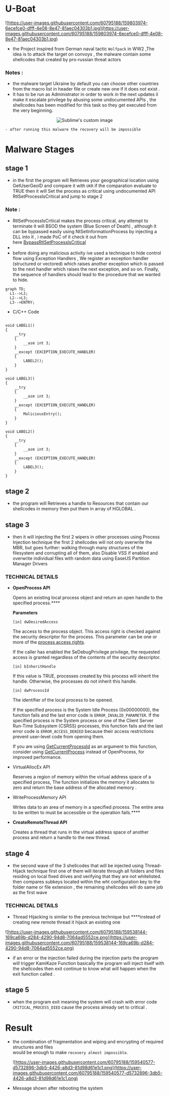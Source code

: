 # U-Boat

![https://user-images.githubusercontent.com/60795188/159803974-6ecefce0-dfff-4e08-8e47-81aec04303b1.jpg](https://user-images.githubusercontent.com/60795188/159803974-6ecefce0-dfff-4e08-8e47-81aec04303b1.jpg)

- the Project inspired from German naval tactic `Wolfpack` in WW2 ,The idea is to attack the target on convoys , the malware contain some shellcodes that created by pro-russian threat actors

### Notes :

- the malware target Ukraine by default you can choose other countries from the macro list in header file or create new one if it does not exist .
- It has to be run as Administrator in order to work in the next updates il make it escalate privilege by abusing some undocumented APIs , the shellcodes has been modified for this task so they get executed from the very beginning.

<p align="center">
  <img src="https://user-images.githubusercontent.com/60795188/180663497-afeb1572-7c32-46dd-acdd-2bfe0e38174b.png" alt="Sublime's custom image"/>
</p>

```
- after running this malware the recovery will be impossible
```

# Malware Stages

## stage 1

- in the first the program will Retrieves your geographical location using GetUserGeoID and compare it with `UKR` if the comparation evaluate to TRUE then it will Set the process as critical using undocumented API RtlSetProcessIsCritical and jump to stage 2

### Note :

- RtlSetProcessIsCritical makes the process critical, any attempt to terminate it will BSOD the system (Blue Screen of Death) , although it can be bypassed easily using NtSetInformationProcess by injecting a DLL into it , i made PoC of it check it out from here [BypassRtlSetProcessIsCritical](https://github.com/ZeroM3m0ry/BypassRtlSetProcessIsCritical)
- 
- before doing any malicious activity ive used a technique to hide control flow using Exception Handlers , We register an exception handler (structured or vectored) which raises another exception which is passed to the next handler which raises the next exception, and so on. Finally, the sequence of handlers should lead to the procedure that we wanted to hide.

```mermaid
graph TD;
  L1-->L2;
  L2-->L3;
  L3-->ENTRY;
```

- C/C++ Code

```

void LABEL1()
{
    __try
    {
        __asm int 3;
    }
    __except (EXCEPTION_EXECUTE_HANDLER)
    {
        LABEL2();
    }
}

void LABEL3()
{
    __try
    {
        __asm int 3;
    }
    __except (EXCEPTION_EXECUTE_HANDLER)
    {
        MaliciousEntry();
    }
}

void LABEL2()
{
    __try
    {
        __asm int 3;
    }
    __except (EXCEPTION_EXECUTE_HANDLER)
    {
        LABEL3();
    }
}

```

## stage 2

- the program will Retrieves a handle to Resources that contain our shellcodes in memory then put them in array of HGLOBAL .

## stage 3

- then it will injecting the first 2 wipers in other processes using Process Injection technique the first 2 shellcodes will not only overwrite the MBR, but goes further: walking through many structures of the filesystem and corrupting all of them, also Disable VSS if enabled and overwrite individual files with random data using EaseUS Partition Manager Drivers

### ****TECHNICAL DETAILS****

- ****OpenProcess API****
    
    Opens an existing local process object and return an open handle to the specified process.****
    
    **Parameters**
    
    `[in] dwDesiredAccess`
    
    The access to the process object. This access right is checked against the security descriptor for the process. This parameter can be one or more of the [process access rights](https://docs.microsoft.com/en-us/windows/desktop/ProcThread/process-security-and-access-rights).
    
    If the caller has enabled the SeDebugPrivilege privilege, the requested access is granted regardless of the contents of the security descriptor.
    
    `[in] bInheritHandle`
    
    If this value is TRUE, processes created by this process will inherit the handle. Otherwise, the processes do not inherit this handle.
    
    `[in] dwProcessId`
    
    The identifier of the local process to be opened.
    
    If the specified process is the System Idle Process (0x00000000), the function fails and the last error code is `ERROR_INVALID_PARAMETER`. If the specified process is the System process or one of the Client Server Run-Time Subsystem (CSRSS) processes, this function fails and the last error code is `ERROR_ACCESS_DENIED` because their access restrictions prevent user-level code from opening them.
    
    If you are using [GetCurrentProcessId](https://docs.microsoft.com/en-us/windows/desktop/api/processthreadsapi/nf-processthreadsapi-getcurrentprocessid) as an argument to this function, consider using [GetCurrentProcess](https://docs.microsoft.com/en-us/windows/desktop/api/processthreadsapi/nf-processthreadsapi-getcurrentprocess) instead of OpenProcess, for improved performance.
    
- VirtualAllocEx API
    
    Reserves a region of memory within the virtual address space of a specified process, The function initializes the memory it allocates to zero and return the base address of the allocated memory .
    
- WriteProcessMemory API
    
    Writes data to an area of memory in a specified process. The entire area to be written to must be accessible or the operation fails.****
    
- **CreateRemoteThread API**
    
    Creates a thread that runs in the virtual address space of another process and return a handle to the new thread.
    

## stage 4

- the second wave of the 3 shellcodes that will be injected using Thread-Hijack technique first one of them will iterate through all folders and files residing on local fixed drives and verifying that they are not whitelisted. then compares subkeys located within the wht configuration key to the folder name or file extension , the remaining shellcodes will do same job as the first wave

### ****TECHNICAL DETAILS****

- Thread Hijacking is similar to the previous technique but ****instead of creating new remote thread   it hijack an existing one

![https://user-images.githubusercontent.com/60795188/159538144-169ca69b-d284-4290-94d8-7064ad5552ce.png](https://user-images.githubusercontent.com/60795188/159538144-169ca69b-d284-4290-94d8-7064ad5552ce.png)

- if an error or the injection failed during the injection parts the program will trigger KamiKaze Function basically the program will inject itself with the shellcodes then exit continue to know what will happen when the exit function called .

## stage 5

- when the program exit meaning the system will crash with error code `CRITICAL_PROCESS_DIED` cause the process already set to critical .

# Result

- the combination of fragmentation and wiping and encrypting of required structures and files <br> would be enough to make `recovery almost impossible`.
    
    ![https://user-images.githubusercontent.com/60795188/159540577-d5732896-3db5-4426-a8d3-81d98d61e1c1.png](https://user-images.githubusercontent.com/60795188/159540577-d5732896-3db5-4426-a8d3-81d98d61e1c1.png)
    
- Message shown after rebooting the system
